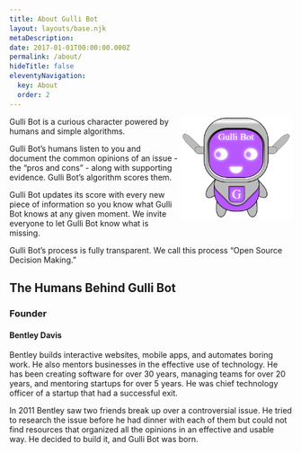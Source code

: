 ```yaml
---
title: About Gulli Bot
layout: layouts/base.njk
metaDescription:
date: 2017-01-01T00:00:00.000Z
permalink: /about/
hideTitle: false
eleventyNavigation:
  key: About
  order: 2
---
```


<style>
  .hero{
    max-width: 200px;
  }
    @media (min-width: 500px) {
      .hero {
          float: right;
          width: 50%;
      }
  }
</style>
<img src="/site/img/gullibot.png" class="hero">

Gulli Bot is a curious character powered by humans and simple algorithms.

Gulli Bot’s humans listen to you and document the common opinions of an issue - the “pros and cons” - along with supporting evidence. Gulli Bot’s algorithm scores them.

Gulli Bot updates its score with every new piece of information so you know what Gulli Bot knows at any given moment. We invite everyone to let Gulli Bot know what is missing.

Gulli Bot’s process is fully transparent. We call this process “Open Source Decision Making.”

## The Humans Behind Gulli Bot

<div class="content-row">
  <div>
    <amp-img alt="Bentley smiling leaning against a wall" src="/site/img/bentley.jpg" width="600" height="600" layout="intrinsic"></amp-img>
  </div>
  <div>

### Founder

#### Bentley Davis

Bentley builds interactive websites, mobile apps, and automates boring work. He also mentors businesses in the effective use of technology. He has been creating software for over 30 years, managing teams for over 20 years, and mentoring startups for over 5 years. He was chief technology officer of a startup that had a successful exit.

In 2011 Bentley saw two friends break up over a controversial issue. He tried to research the issue before he had dinner with each of them but could not find resources that organized all the opinions in an effective and usable way. He decided to build it, and Gulli Bot was born.

  </div>
</div>

